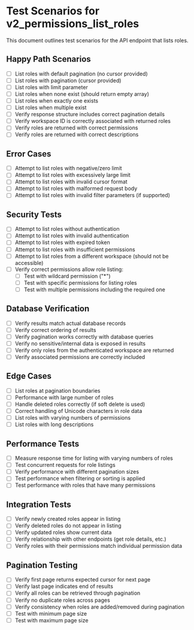 # Test Scenarios for v2_permissions_list_roles

This document outlines test scenarios for the API endpoint that lists roles.

## Happy Path Scenarios

- [ ] List roles with default pagination (no cursor provided)
- [ ] List roles with pagination (cursor provided)
- [ ] List roles with limit parameter
- [ ] List roles when none exist (should return empty array)
- [ ] List roles when exactly one exists
- [ ] List roles when multiple exist
- [ ] Verify response structure includes correct pagination details
- [ ] Verify workspace ID is correctly associated with returned roles
- [ ] Verify roles are returned with correct permissions
- [ ] Verify roles are returned with correct descriptions

## Error Cases

- [ ] Attempt to list roles with negative/zero limit
- [ ] Attempt to list roles with excessively large limit
- [ ] Attempt to list roles with invalid cursor format
- [ ] Attempt to list roles with malformed request body
- [ ] Attempt to list roles with invalid filter parameters (if supported)

## Security Tests

- [ ] Attempt to list roles without authentication
- [ ] Attempt to list roles with invalid authentication
- [ ] Attempt to list roles with expired token
- [ ] Attempt to list roles with insufficient permissions
- [ ] Attempt to list roles from a different workspace (should not be accessible)
- [ ] Verify correct permissions allow role listing:
  - [ ] Test with wildcard permission ("*")
  - [ ] Test with specific permissions for listing roles
  - [ ] Test with multiple permissions including the required one

## Database Verification

- [ ] Verify results match actual database records
- [ ] Verify correct ordering of results
- [ ] Verify pagination works correctly with database queries
- [ ] Verify no sensitive/internal data is exposed in results
- [ ] Verify only roles from the authenticated workspace are returned
- [ ] Verify associated permissions are correctly included

## Edge Cases

- [ ] List roles at pagination boundaries
- [ ] Performance with large number of roles
- [ ] Handle deleted roles correctly (if soft delete is used)
- [ ] Correct handling of Unicode characters in role data
- [ ] List roles with varying numbers of permissions
- [ ] List roles with long descriptions

## Performance Tests

- [ ] Measure response time for listing with varying numbers of roles
- [ ] Test concurrent requests for role listings
- [ ] Verify performance with different pagination sizes
- [ ] Test performance when filtering or sorting is applied
- [ ] Test performance with roles that have many permissions

## Integration Tests

- [ ] Verify newly created roles appear in listing
- [ ] Verify deleted roles do not appear in listing
- [ ] Verify updated roles show current data
- [ ] Verify relationship with other endpoints (get role details, etc.)
- [ ] Verify roles with their permissions match individual permission data

## Pagination Testing

- [ ] Verify first page returns expected cursor for next page
- [ ] Verify last page indicates end of results
- [ ] Verify all roles can be retrieved through pagination
- [ ] Verify no duplicate roles across pages
- [ ] Verify consistency when roles are added/removed during pagination
- [ ] Test with minimum page size
- [ ] Test with maximum page size